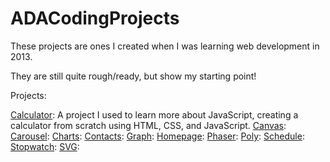 # ADACodingProjects

These projects are ones I created when I was learning web development in 2013.

They are still quite rough/ready, but show my starting point!

Projects:

[Calculator](https://pavanaatawale.github.io/ADACodingProjects/calc.html): A project I used to learn more about JavaScript, creating a calculator from scratch using HTML, CSS, and JavaScript.
[Canvas](https://pavanaatawale.github.io/ADACodingProjects/canvas.html): 
[Carousel](https://pavanaatawale.github.io/ADACodingProjects/carousel.html): 
[Charts](https://pavanaatawale.github.io/ADACodingProjects/charts.html):
[Contacts](https://pavanaatawale.github.io/ADACodingProjects/contacts.html):
[Graph](https://pavanaatawale.github.io/ADACodingProjects/graph.html):
[Homepage](https://pavanaatawale.github.io/ADACodingProjects/homepage.html):
[Phaser](https://pavanaatawale.github.io/ADACodingProjects/phaser.html):
[Poly](https://pavanaatawale.github.io/ADACodingProjects/poly.html):
[Schedule](https://pavanaatawale.github.io/ADACodingProjects/schedule.html):
[Stopwatch](https://pavanaatawale.github.io/ADACodingProjects/stopwatch.html):
[SVG](https://pavanaatawale.github.io/ADACodingProjects/svg.html):
